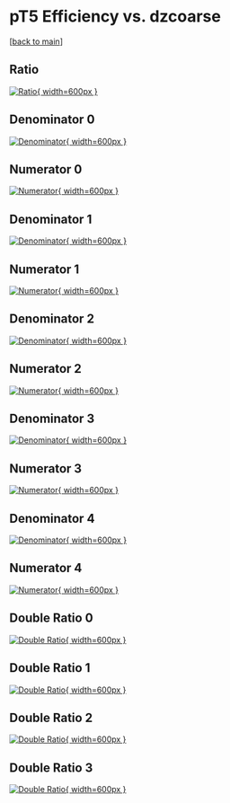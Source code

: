 # pT5 Efficiency vs. dzcoarse

[[back to main](./)]



## Ratio

[![Ratio](../mtv/var/pT5_base_13_-1_eff_dzcoarse.png){ width=600px }](../mtv/var/pT5_base_13_-1_eff_dzcoarse.pdf)

## Denominator 0

[![Denominator](../mtv/den/pT5_base_13_-1_eff_dzcoarse_den0.png){ width=600px }](../mtv/den/pT5_base_13_-1_eff_dzcoarse_den0.pdf)

## Numerator 0

[![Numerator](../mtv/num/pT5_base_13_-1_eff_dzcoarse_num0.png){ width=600px }](../mtv/num/pT5_base_13_-1_eff_dzcoarse_num0.pdf)

## Denominator 1

[![Denominator](../mtv/den/pT5_base_13_-1_eff_dzcoarse_den1.png){ width=600px }](../mtv/den/pT5_base_13_-1_eff_dzcoarse_den1.pdf)

## Numerator 1

[![Numerator](../mtv/num/pT5_base_13_-1_eff_dzcoarse_num1.png){ width=600px }](../mtv/num/pT5_base_13_-1_eff_dzcoarse_num1.pdf)

## Denominator 2

[![Denominator](../mtv/den/pT5_base_13_-1_eff_dzcoarse_den2.png){ width=600px }](../mtv/den/pT5_base_13_-1_eff_dzcoarse_den2.pdf)

## Numerator 2

[![Numerator](../mtv/num/pT5_base_13_-1_eff_dzcoarse_num2.png){ width=600px }](../mtv/num/pT5_base_13_-1_eff_dzcoarse_num2.pdf)

## Denominator 3

[![Denominator](../mtv/den/pT5_base_13_-1_eff_dzcoarse_den3.png){ width=600px }](../mtv/den/pT5_base_13_-1_eff_dzcoarse_den3.pdf)

## Numerator 3

[![Numerator](../mtv/num/pT5_base_13_-1_eff_dzcoarse_num3.png){ width=600px }](../mtv/num/pT5_base_13_-1_eff_dzcoarse_num3.pdf)

## Denominator 4

[![Denominator](../mtv/den/pT5_base_13_-1_eff_dzcoarse_den4.png){ width=600px }](../mtv/den/pT5_base_13_-1_eff_dzcoarse_den4.pdf)

## Numerator 4

[![Numerator](../mtv/num/pT5_base_13_-1_eff_dzcoarse_num4.png){ width=600px }](../mtv/num/pT5_base_13_-1_eff_dzcoarse_num4.pdf)

## Double Ratio 0

[![Double Ratio](../mtv/ratio/pT5_base_13_-1_eff_dzcoarse_ratio0.png){ width=600px }](../mtv/ratio/pT5_base_13_-1_eff_dzcoarse_ratio0.pdf)

## Double Ratio 1

[![Double Ratio](../mtv/ratio/pT5_base_13_-1_eff_dzcoarse_ratio1.png){ width=600px }](../mtv/ratio/pT5_base_13_-1_eff_dzcoarse_ratio1.pdf)

## Double Ratio 2

[![Double Ratio](../mtv/ratio/pT5_base_13_-1_eff_dzcoarse_ratio2.png){ width=600px }](../mtv/ratio/pT5_base_13_-1_eff_dzcoarse_ratio2.pdf)

## Double Ratio 3

[![Double Ratio](../mtv/ratio/pT5_base_13_-1_eff_dzcoarse_ratio3.png){ width=600px }](../mtv/ratio/pT5_base_13_-1_eff_dzcoarse_ratio3.pdf)

